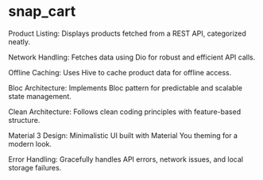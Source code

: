 # snap_cart

Product Listing: Displays products fetched from a REST API, categorized neatly.

Network Handling: Fetches data using Dio for robust and efficient API calls.

Offline Caching: Uses Hive to cache product data for offline access.

Bloc Architecture: Implements Bloc pattern for predictable and scalable state management.

Clean Architecture: Follows clean coding principles with feature-based structure.

Material 3 Design: Minimalistic UI built with Material You theming for a modern look.

Error Handling: Gracefully handles API errors, network issues, and local storage failures.

